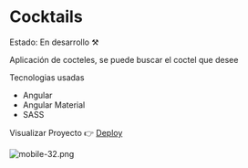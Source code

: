# Cocktails 
Estado: En desarrollo ⚒️

Aplicación de cocteles, se puede buscar el coctel que desee

Tecnologias usadas
- Angular
- Angular Material
- SASS

Visualizar Proyecto 👉 [Deploy](https://cocktails-angular.app.ardev.tech/)

![mobile-32.png](https://i.postimg.cc/xCgDB1jr/mobile-32.png)


